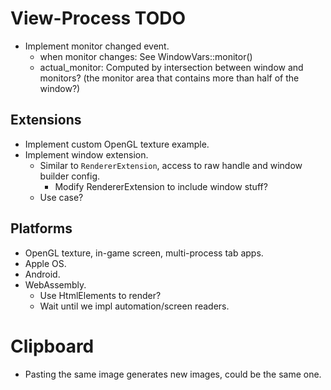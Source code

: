 # View-Process TODO

* Implement monitor changed event.
  - when monitor changes: See WindowVars::monitor()
  - actual_monitor: Computed by intersection between window and monitors? (the monitor area that contains more than half of the window?)

## Extensions

* Implement custom OpenGL texture example.
* Implement window extension.
    - Similar to `RendererExtension`, access to raw handle and window builder config.
      - Modify RendererExtension to include window stuff?
    - Use case?

## Platforms

* OpenGL texture, in-game screen, multi-process tab apps.
* Apple OS.
* Android.
* WebAssembly.
  - Use HtmlElements to render?
  - Wait until we impl automation/screen readers.

# Clipboard

* Pasting the same image generates new images, could be the same one.